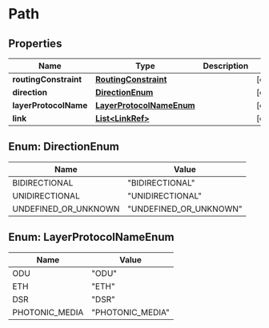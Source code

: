 
# Path

## Properties
Name | Type | Description | Notes
------------ | ------------- | ------------- | -------------
**routingConstraint** | [**RoutingConstraint**](RoutingConstraint.md) |  |  [optional]
**direction** | [**DirectionEnum**](#DirectionEnum) |  |  [optional]
**layerProtocolName** | [**LayerProtocolNameEnum**](#LayerProtocolNameEnum) |  |  [optional]
**link** | [**List&lt;LinkRef&gt;**](LinkRef.md) |  |  [optional]


<a name="DirectionEnum"></a>
## Enum: DirectionEnum
Name | Value
---- | -----
BIDIRECTIONAL | &quot;BIDIRECTIONAL&quot;
UNIDIRECTIONAL | &quot;UNIDIRECTIONAL&quot;
UNDEFINED_OR_UNKNOWN | &quot;UNDEFINED_OR_UNKNOWN&quot;


<a name="LayerProtocolNameEnum"></a>
## Enum: LayerProtocolNameEnum
Name | Value
---- | -----
ODU | &quot;ODU&quot;
ETH | &quot;ETH&quot;
DSR | &quot;DSR&quot;
PHOTONIC_MEDIA | &quot;PHOTONIC_MEDIA&quot;



